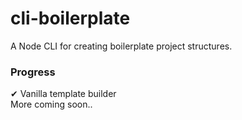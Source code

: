 # cli-boilerplate
A Node CLI for creating boilerplate project structures.

### Progress

✔ Vanilla template builder  
More coming soon..